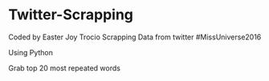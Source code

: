 # Twitter-Scrapping

Coded by Easter Joy Trocio
Scrapping Data from twitter
#MissUniverse2016

Using Python

Grab top 20 most repeated words
